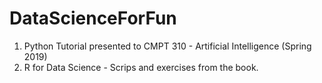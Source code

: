 # DataScienceForFun

1) Python Tutorial presented to CMPT 310 - Artificial Intelligence (Spring 2019) 
2) R for Data Science - Scrips and exercises from the book. 
